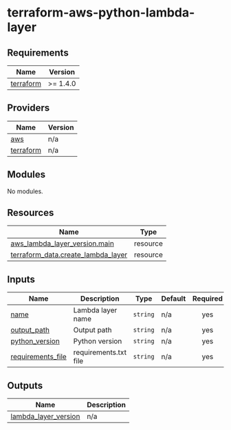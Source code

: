 # terraform-aws-python-lambda-layer

<!-- BEGIN_TF_DOCS -->
## Requirements

| Name | Version |
|------|---------|
| <a name="requirement_terraform"></a> [terraform](#requirement\_terraform) | >= 1.4.0 |

## Providers

| Name | Version |
|------|---------|
| <a name="provider_aws"></a> [aws](#provider\_aws) | n/a |
| <a name="provider_terraform"></a> [terraform](#provider\_terraform) | n/a |

## Modules

No modules.

## Resources

| Name | Type |
|------|------|
| [aws_lambda_layer_version.main](https://registry.terraform.io/providers/hashicorp/aws/latest/docs/resources/lambda_layer_version) | resource |
| [terraform_data.create_lambda_layer](https://registry.terraform.io/providers/hashicorp/terraform/latest/docs/resources/data) | resource |

## Inputs

| Name | Description | Type | Default | Required |
|------|-------------|------|---------|:--------:|
| <a name="input_name"></a> [name](#input\_name) | Lambda layer name | `string` | n/a | yes |
| <a name="input_output_path"></a> [output\_path](#input\_output\_path) | Output path | `string` | n/a | yes |
| <a name="input_python_version"></a> [python\_version](#input\_python\_version) | Python version | `string` | n/a | yes |
| <a name="input_requirements_file"></a> [requirements\_file](#input\_requirements\_file) | requirements.txt file | `string` | n/a | yes |

## Outputs

| Name | Description |
|------|-------------|
| <a name="output_lambda_layer_version"></a> [lambda\_layer\_version](#output\_lambda\_layer\_version) | n/a |
<!-- END_TF_DOCS -->